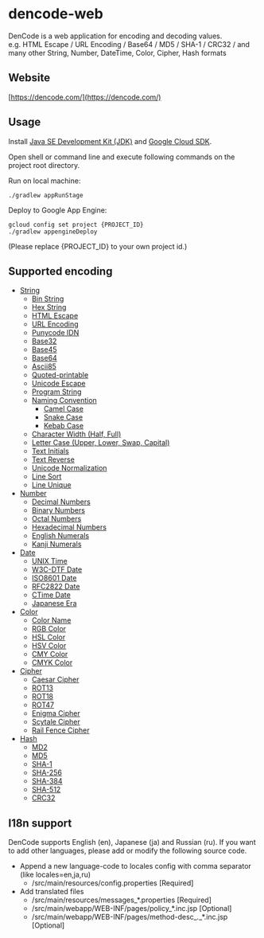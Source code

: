 dencode-web
============================
DenCode is a web application for encoding and decoding values.  
e.g. HTML Escape / URL Encoding / Base64 / MD5 / SHA-1 / CRC32 / and many other String, Number, DateTime, Color, Cipher, Hash formats

## Website
[https://dencode.com/](https://dencode.com/)

## Usage
Install [Java SE Development Kit (JDK)](http://www.oracle.com/technetwork/java/javase/downloads/index.html) and [Google Cloud SDK](https://cloud.google.com/sdk/).

Open shell or command line and execute following commands on the project root directory.

Run on local machine:

```
./gradlew appRunStage
```

Deploy to Google App Engine:

```
gcloud config set project {PROJECT_ID}
./gradlew appengineDeploy
```

(Please replace {PROJECT_ID} to your own project id.)

## Supported encoding
- [String](https://dencode.com/string)
	- [Bin String](https://dencode.com/string/bin)
	- [Hex String](https://dencode.com/string/hex)
	- [HTML Escape](https://dencode.com/string/html-escape)
	- [URL Encoding](https://dencode.com/string/url-encoding)
	- [Punycode IDN](https://dencode.com/string/punycode)
	- [Base32](https://dencode.com/string/base32)
	- [Base45](https://dencode.com/string/base45)
	- [Base64](https://dencode.com/string/base64)
	- [Ascii85](https://dencode.com/string/ascii85)
	- [Quoted-printable](https://dencode.com/string/quoted-printable)
	- [Unicode Escape](https://dencode.com/string/unicode-escape)
	- [Program String](https://dencode.com/string/program-string)
	- [Naming Convention](https://dencode.com/string/naming-convention)
		- [Camel Case](https://dencode.com/string/camel-case)
		- [Snake Case](https://dencode.com/string/snake-case)
		- [Kebab Case](https://dencode.com/string/kebab-case)
	- [Character Width (Half, Full)](https://dencode.com/string/character-width)
	- [Letter Case (Upper, Lower, Swap, Capital)](https://dencode.com/string/letter-case)
	- [Text Initials](https://dencode.com/string/text-initials)
	- [Text Reverse](https://dencode.com/string/text-reverse)
	- [Unicode Normalization](https://dencode.com/string/unicode-normalization)
	- [Line Sort](https://dencode.com/string/line-sort)
	- [Line Unique](https://dencode.com/string/line-unique)
- [Number](https://dencode.com/number)
	- [Decimal Numbers](https://dencode.com/number/dec)
	- [Binary Numbers](https://dencode.com/number/bin)
	- [Octal Numbers](https://dencode.com/number/oct)
	- [Hexadecimal Numbers](https://dencode.com/number/hex)
	- [English Numerals](https://dencode.com/number/english)
	- [Kanji Numerals](https://dencode.com/number/japanese)
- [Date](https://dencode.com/date)
	- [UNIX Time](https://dencode.com/date/unix-time)
	- [W3C-DTF Date](https://dencode.com/date/w3cdtf)
	- [ISO8601 Date](https://dencode.com/date/iso8601)
	- [RFC2822 Date](https://dencode.com/date/rfc2822)
	- [CTime Date](https://dencode.com/date/ctime)
	- [Japanese Era](https://dencode.com/date/japanese-era)
- [Color](https://dencode.com/color)
	- [Color Name](https://dencode.com/color/name)
	- [RGB Color](https://dencode.com/color/rgb)
	- [HSL Color](https://dencode.com/color/hsl)
	- [HSV Color](https://dencode.com/color/hsv)
	- [CMY Color](https://dencode.com/color/cmy)
	- [CMYK Color](https://dencode.com/color/cmyk)
- [Cipher](https://dencode.com/cipher)
	- [Caesar Cipher](https://dencode.com/cipher/caesar)
	- [ROT13](https://dencode.com/cipher/rot13)
	- [ROT18](https://dencode.com/cipher/rot18)
	- [ROT47](https://dencode.com/cipher/rot47)
	- [Enigma Cipher](https://dencode.com/cipher/enigma)
	- [Scytale Cipher](https://dencode.com/cipher/scytale)
	- [Rail Fence Cipher](https://dencode.com/cipher/rail-fence)
- [Hash](https://dencode.com/hash)
	- [MD2](https://dencode.com/hash/md2)
	- [MD5](https://dencode.com/hash/md5)
	- [SHA-1](https://dencode.com/hash/sha1)
	- [SHA-256](https://dencode.com/hash/sha256)
	- [SHA-384](https://dencode.com/hash/sha384)
	- [SHA-512](https://dencode.com/hash/sha512)
	- [CRC32](https://dencode.com/hash/crc32)

## I18n support
DenCode supports English (en), Japanese (ja) and Russian (ru).
If you want to add other languages, please add or modify the following source code.

- Append a new language-code to locales config with comma separator (like locales=en,ja,ru)
	- /src/main/resources/config.properties [Required]
- Add translated files
	- /src/main/resources/messages_*.properties [Required]
	- /src/main/webapp/WEB-INF/pages/policy_*.inc.jsp [Optional]
	- /src/main/webapp/WEB-INF/pages/method-desc_*.*_*.inc.jsp [Optional]
